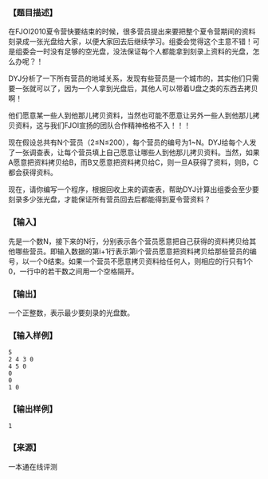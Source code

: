 ### 【题目描述】

在FJOI2010夏令营快要结束的时候，很多营员提出来要把整个夏令营期间的资料刻录成一张光盘给大家，以便大家回去后继续学习。组委会觉得这个主意不错！可是组委会一时没有足够的空光盘，没法保证每个人都能拿到刻录上资料的光盘，怎么办呢？！

DYJ分析了一下所有营员的地域关系，发现有些营员是一个城市的，其实他们只需要一张就可以了，因为一个人拿到光盘后，其他人可以带着U盘之类的东西去拷贝啊！

他们愿意某一些人到他那儿拷贝资料，当然也可能不愿意让另外一些人到他那儿拷贝资料，这与我们FJOI宣扬的团队合作精神格格不入！！！

现在假设总共有N个营员（2≤N≤200），每个营员的编号为1~N。DYJ给每个人发了一张调查表，让每个营员填上自己愿意让哪些人到他那儿拷贝资料。当然，如果A愿意把资料拷贝给B，而B又愿意把资料拷贝给C，则一旦A获得了资料，则B，C都会获得资料。

现在，请你编写一个程序，根据回收上来的调查表，帮助DYJ计算出组委会至少要刻录多少张光盘，才能保证所有营员回去后都能得到夏令营资料？

### 【输入】

先是一个数N，接下来的N行，分别表示各个营员愿意把自己获得的资料拷贝给其他哪些营员。即输入数据的第i+1行表示第i个营员愿意把资料拷贝给那些营员的编号，以一个0结束。如果一个营员不愿意拷贝资料给任何人，则相应的行只有1个0，一行中的若干数之间用一个空格隔开。

### 【输出】

一个正整数，表示最少要刻录的光盘数。

### 【输入样例】

```
5
2 4 3 0
4 5 0
0
0
1 0
```

### 【输出样例】

```
1
```


 ### 【来源】

 一本通在线评测 